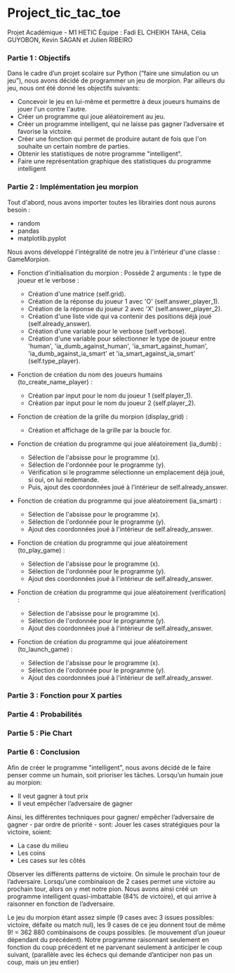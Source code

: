 # Project_tic_tac_toe
Projet Académique - M1 HETIC
Équipe : Fadi EL CHEIKH TAHA, Célia GUYOBON, Kevin SAGAN et Julien RIBEIRO

### Partie 1 : Objectifs

Dans le cadre d’un projet scolaire sur Python (“faire une simulation ou un jeu”), nous avons décidé de programmer un jeu de morpion. Par ailleurs du jeu, nous ont été donné les objectifs suivants:
* Concevoir le jeu en lui-même et permettre à deux joueurs humains de jouer l'un contre l'autre.
* Créer un programme qui joue aléatoirement au jeu.
* Créer un programme intelligent, qui ne laisse pas gagner l’adversaire et favorise la victoire.
* Créer une fonction qui permet de produire autant de fois que l'on souhaite un certain nombre de parties.
* Obtenir les statistiques de notre programme "intelligent".
* Faire une représentation graphique des statistiques du programme intelligent


### Partie 2 : Implémentation jeu morpion

Tout d'abord, nous avons importer toutes les librairies dont nous aurons besoin :
- random
- pandas
- matplotlib.pyplot

Nous avons développé l'intégralité de notre jeu à l'intérieur d'une classe : GameMorpion.

* Fonction d'initialisation du morpion : Possède 2 arguments : le type de joueur et le verbose :
  - Création d'une matrice (self.grid).
  - Création de la réponse du joueur 1 avec 'O' (self.answer_player_1).
  - Création de la réponse du joueur 2 avec 'X' (self.answer_player_2).
  - Création d'une liste vide qui va contenir des positions déjà joué (self.already_answer).
  - Création d'une variable pour le verbose (self.verbose).
  - Création d'une variable pour sélectionner le type de joueur entre 'human', 'ia_dumb_against_human', 'ia_smart_against_human', 'ia_dumb_against_ia_smart' et 'ia_smart_against_ia_smart' (self.type_player).
    
* Fonction de création du nom des joueurs humains (to_create_name_player) :
  - Création par input pour le nom du joueur 1 (self.player_1).
  - Création par input pour le nom du joueur 2 (self.player_2).
  
* Fonction de création de la grille du morpion (display_grid) :
  - Création et affichage de la grille par la boucle for.
  
* Fonction de création du programme qui joue aléatoirement (ia_dumb) :
  - Sélection de l'absisse pour le programme (x).
  - Sélection de l'ordonnée pour le programme (y).
  - Vérification si le programme sélectionne un emplacement déjà joué, si oui, on lui redemande.
  - Puis, ajout des coordonnées joué à l'intérieur de self.already_answer.
  
* Fonction de création du programme qui joue aléatoirement (ia_smart) :
  - Sélection de l'absisse pour le programme (x).
  - Sélection de l'ordonnée pour le programme (y).
  - Ajout des coordonnées joué à l'intérieur de self.already_answer.
  
* Fonction de création du programme qui joue aléatoirement (to_play_game) :
  - Sélection de l'absisse pour le programme (x).
  - Sélection de l'ordonnée pour le programme (y).
  - Ajout des coordonnées joué à l'intérieur de self.already_answer.
  
* Fonction de création du programme qui joue aléatoirement (verification) :
  - Sélection de l'absisse pour le programme (x).
  - Sélection de l'ordonnée pour le programme (y).
  - Ajout des coordonnées joué à l'intérieur de self.already_answer.
  
* Fonction de création du programme qui joue aléatoirement (to_launch_game) :
  - Sélection de l'absisse pour le programme (x).
  - Sélection de l'ordonnée pour le programme (y).
  - Ajout des coordonnées joué à l'intérieur de self.already_answer. 
    
### Partie 3 : Fonction pour X parties

### Partie 4 : Probabilités

### Partie 5 : Pie Chart

### Partie 6 : Conclusion

Afin de créer le programme "intelligent", nous avons décidé de le faire penser comme un humain, soit prioriser les tâches. 
Lorsqu’un humain joue au morpion:
* Il veut gagner à tout prix
* Il veut empêcher l’adversaire de gagner

Ainsi, les différentes techniques pour gagner/ empêcher l’adversaire de gagner - par ordre de priorité - sont:
Jouer les cases stratégiques pour la victoire, soient:
* La case du milieu
* Les coins
* Les cases sur les côtés


Observer les différents patterns de victoire. On simule le prochain tour de l’adversaire.
Lorsqu’une combinaison de 2 cases permet une victoire au prochain tour, alors on y met notre pion.
Nous avons ainsi créé un programme intelligent quasi-imbattable (84% de victoire), et qui arrive à raisonner en fonction de l’adversaire.

Le jeu du morpion étant assez simple (9 cases avec 3 issues possibles: victoire, défaite ou match nul), les 9 cases de ce jeu donnent tout de même  9! = 362 880 combinaisons de coups possibles. (le mouvement d’un joueur dépendant du précédent).
Notre programme raisonnant seulement en fonction du coup précédent et ne parvenant seulement à anticiper le coup suivant, (parallèle avec les échecs qui demande d’anticiper non pas un coup, mais un jeu entier)

